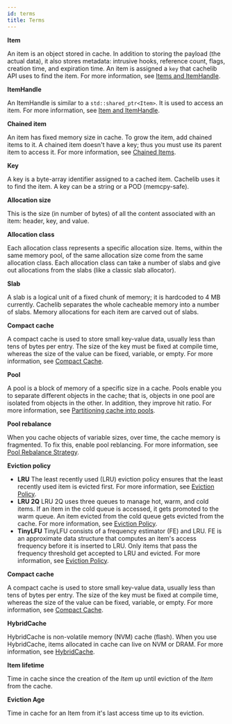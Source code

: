 ```yaml
---
id: terms
title: Terms
---
```


**Item**


An item is an object stored in cache. In addition to storing the payload (the
actual data), it also stores metadata: intrusive hooks, reference count, flags,
creation time, and expiration time. An item is assigned a `key` that
cachelib API uses to find the item. For more information, see
[Items and ItemHandle](Item_and_ItemHandle/).


**ItemHandle**


An ItemHandle is similar to a `std::shared_ptr<Item>`. It is used to
access an item. For more information, see [Item and
ItemHandle](Item_and_ItemHandle/ ).


**Chained item**


An item has fixed memory size in cache. To grow the item, add chained items to it. A chained item doesn't have a key; thus you must use its parent item to access it. For more information, see [Chained Items](chained_items/ ).



**Key**



A key is a byte-array identifier assigned to a cached item. Cachelib uses it to find the item. A key can be a string or a POD (memcpy-safe).


**Allocation size**


This is the size (in number of bytes) of all the content associated with an item: header, key, and value.


**Allocation class**


Each allocation class represents a specific allocation size. Items, within the same memory pool, of the same allocation size come from the same allocation class. Each allocation class can take a number of slabs and give out allocations from the slabs (like a classic slab allocator).


**Slab**


A slab is a logical unit of a fixed chunk of memory; it is hardcoded to 4 MB currently. Cachelib separates the whole cacheable memory into a number of slabs. Memory allocations for each item are carved out of slabs.


**Compact cache**


A compact cache is used to store small key-value data, usually less than tens of bytes per entry. The size of the key must be fixed at compile time, whereas the size of the value can be fixed, variable, or empty. For more information, see [Compact Cache](compact_cache/).




**Pool**


A pool is a block of memory of a specific size in a cache. Pools enable you to separate different objects in the cache; that is, objects in one pool are isolated from objects in the other. In addition, they improve hit ratio. For more information, see [Partitioning cache into pools](Partition_cache_into_pools/ ).


**Pool rebalance**


When you cache objects of variable sizes, over time, the cache memory is fragmented. To fix this, enable pool reblancing. For more information, see [Pool Rebalance Strategy](pool_rebalance_strategy/ ).


**Eviction policy**

* **LRU**
The least recently used (LRU) eviction policy ensures that the least recently used item is evicted first. For more information, see [Eviction Policy](eviction_policy/ ).
* **LRU 2Q**
LRU 2Q uses three queues to manage hot, warm, and cold items. If an item in the cold queue is accessed, it gets promoted to the warm queue. An item evicted from the cold queue gets evicted from the cache. For more information, see [Eviction Policy](eviction_policy/ ).
* **TinyLFU**
TinyLFU consists of a frequency estimator (FE) and LRU. FE is an approximate data structure that computes an item's access frequency before it is inserted to LRU. Only items that pass the frequency threshold get accepted to LRU and evicted. For more information, see [Eviction Policy](eviction_policy/ ).

**Compact cache**


A compact cache is used to store small key-value data, usually less than tens of bytes per entry. The size of the key must be fixed at compile time, whereas the size of the value can be fixed, variable, or empty. For more information, see [Compact Cache](compact_cache/ ).


**HybridCache**


HybridCache is non-volatile memory (NVM) cache (flash). When you use HybridCache, items allocated in cache can live on NVM or DRAM. For more information, see [HybridCache](HybridCache/ ).



**Item lifetime**

Time in cache since the creation of the *Item* up until eviction of the *Item* from the cache.


**Eviction Age**

Time in cache for an Item  from it's last access time up to its eviction.
